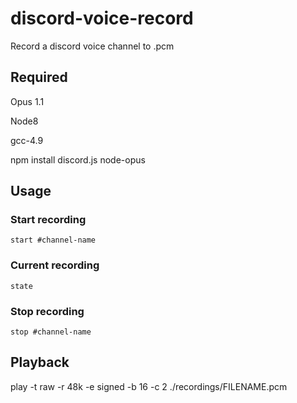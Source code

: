 # discord-voice-record

Record a discord voice channel to .pcm


## Required

Opus 1.1

Node8

gcc-4.9

npm install discord.js node-opus


## Usage

### Start recording
`start #channel-name`

### Current recording
`state`

### Stop recording
`stop #channel-name`


## Playback

play -t raw -r 48k -e signed -b 16 -c 2 ./recordings/FILENAME.pcm

